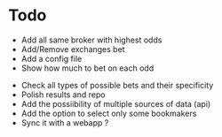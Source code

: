 # Todo

+ Add all same broker with highest odds
+ Add/Remove exchanges bet
+ Add a config file
+ Show how much to bet on each odd

- Check all types of possible bets and their specificity
- Polish results and repo
- Add the possiibility of multiple sources of data (api)
- Add the option to select only some bookmakers
- Sync it with a webapp ?
